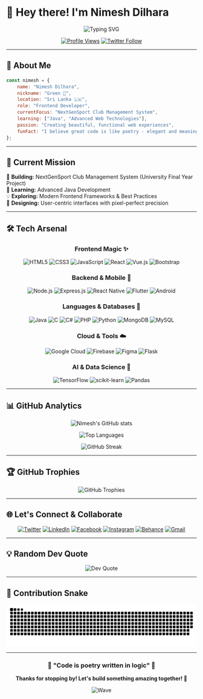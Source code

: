 # 👋 Hey there! I'm **Nimesh Dilhara**

<div align="center">

![Typing SVG](https://readme-typing-svg.demolab.com?font=Fira+Code&size=28&duration=3000&pause=1000&color=00D9FF&center=true&vCenter=true&width=600&lines=Frontend+Developer+%F0%9F%92%BB;From+Beautiful+Sri+Lanka+%F0%9F%87%B1%F0%9F%87%B0;Always+Learning+%26+Creating+%E2%9C%A8;Call+me+Green+%F0%9F%8C%B1)

[![Profile Views](https://komarev.com/ghpvc/?username=nimeshdilhara96&label=Profile%20Views&color=00d9ff&style=for-the-badge)](https://github.com/nimeshdilhara96)
[![Twitter Follow](https://img.shields.io/twitter/follow/nimeshdilhara8?logo=twitter&style=for-the-badge&color=1DA1F2)](https://twitter.com/nimeshdilhara8)

</div>

---

## 🚀 **About Me**

```javascript
const nimesh = {
    name: "Nimesh Dilhara",
    nickname: "Green 🌱",
    location: "Sri Lanka 🇱🇰",
    role: "Frontend Developer",
    currentFocus: "NextGenSport Club Management System",
    learning: ["Java", "Advanced Web Technologies"],
    passion: "Creating beautiful, functional web experiences",
    funFact: "I believe great code is like poetry - elegant and meaningful"
};
```

---

## 🎯 **Current Mission**

🔭 **Building:** NextGenSport Club Management System (University Final Year Project)  
🌱 **Learning:** Advanced Java Development  
💡 **Exploring:** Modern Frontend Frameworks & Best Practices  
🎨 **Designing:** User-centric interfaces with pixel-perfect precision

---

## 🛠️ **Tech Arsenal**

<div align="center">

### **Frontend Magic** ✨
![HTML5](https://img.shields.io/badge/HTML5-E34F26?style=for-the-badge&logo=html5&logoColor=white)
![CSS3](https://img.shields.io/badge/CSS3-1572B6?style=for-the-badge&logo=css3&logoColor=white)
![JavaScript](https://img.shields.io/badge/JavaScript-F7DF1E?style=for-the-badge&logo=javascript&logoColor=black)
![React](https://img.shields.io/badge/React-20232A?style=for-the-badge&logo=react&logoColor=61DAFB)
![Vue.js](https://img.shields.io/badge/Vue.js-35495E?style=for-the-badge&logo=vuedotjs&logoColor=4FC08D)
![Bootstrap](https://img.shields.io/badge/Bootstrap-563D7C?style=for-the-badge&logo=bootstrap&logoColor=white)

### **Backend & Mobile** 🔧
![Node.js](https://img.shields.io/badge/Node.js-43853D?style=for-the-badge&logo=node.js&logoColor=white)
![Express.js](https://img.shields.io/badge/Express.js-404D59?style=for-the-badge&logo=express&logoColor=white)
![React Native](https://img.shields.io/badge/React_Native-20232A?style=for-the-badge&logo=react&logoColor=61DAFB)
![Flutter](https://img.shields.io/badge/Flutter-02569B?style=for-the-badge&logo=flutter&logoColor=white)
![Android](https://img.shields.io/badge/Android-3DDC84?style=for-the-badge&logo=android&logoColor=white)

### **Languages & Databases** 💾
![Java](https://img.shields.io/badge/Java-ED8B00?style=for-the-badge&logo=openjdk&logoColor=white)
![C](https://img.shields.io/badge/C-00599C?style=for-the-badge&logo=c&logoColor=white)
![C#](https://img.shields.io/badge/C%23-239120?style=for-the-badge&logo=c-sharp&logoColor=white)
![PHP](https://img.shields.io/badge/PHP-777BB4?style=for-the-badge&logo=php&logoColor=white)
![Python](https://img.shields.io/badge/Python-3776AB?style=for-the-badge&logo=python&logoColor=white)
![MongoDB](https://img.shields.io/badge/MongoDB-4EA94B?style=for-the-badge&logo=mongodb&logoColor=white)
![MySQL](https://img.shields.io/badge/MySQL-005C84?style=for-the-badge&logo=mysql&logoColor=white)

### **Cloud & Tools** ☁️
![Google Cloud](https://img.shields.io/badge/GoogleCloud-%234285F4.svg?style=for-the-badge&logo=google-cloud&logoColor=white)
![Firebase](https://img.shields.io/badge/Firebase-039BE5?style=for-the-badge&logo=Firebase&logoColor=white)
![Figma](https://img.shields.io/badge/Figma-F24E1E?style=for-the-badge&logo=figma&logoColor=white)
![Flask](https://img.shields.io/badge/Flask-000000?style=for-the-badge&logo=flask&logoColor=white)

### **AI & Data Science** 🤖
![TensorFlow](https://img.shields.io/badge/TensorFlow-FF6F00?style=for-the-badge&logo=tensorflow&logoColor=white)
![scikit-learn](https://img.shields.io/badge/scikit--learn-%23F7931E.svg?style=for-the-badge&logo=scikit-learn&logoColor=white)
![Pandas](https://img.shields.io/badge/pandas-%23150458.svg?style=for-the-badge&logo=pandas&logoColor=white)

</div>

---

## 📊 **GitHub Analytics**

<div align="center">
  
![Nimesh's GitHub stats](https://github-readme-stats.vercel.app/api?username=nimeshdilhara96&show_icons=true&theme=tokyonight&hide_border=true&count_private=true)

![Top Languages](https://github-readme-stats.vercel.app/api/top-langs/?username=nimeshdilhara96&layout=compact&theme=tokyonight&hide_border=true)

![GitHub Streak](https://github-readme-streak-stats.herokuapp.com/?user=nimeshdilhara96&theme=tokyonight&hide_border=true)

</div>

---

## 🏆 **GitHub Trophies**

<div align="center">

![GitHub Trophies](https://github-profile-trophy.vercel.app/?username=nimeshdilhara96&theme=tokyonight&no-frame=true&no-bg=false&margin-w=4&row=1)

</div>

---

## 🌐 **Let's Connect & Collaborate**

<div align="center">

[![Twitter](https://img.shields.io/badge/Twitter-1DA1F2?style=for-the-badge&logo=twitter&logoColor=white)](https://twitter.com/nimeshdilhara8)
[![LinkedIn](https://img.shields.io/badge/LinkedIn-0077B5?style=for-the-badge&logo=linkedin&logoColor=white)](https://linkedin.com/in/nimeshdilhara)
[![Facebook](https://img.shields.io/badge/Facebook-1877F2?style=for-the-badge&logo=facebook&logoColor=white)](https://fb.com/nimesh.dilhara.96)
[![Instagram](https://img.shields.io/badge/Instagram-E4405F?style=for-the-badge&logo=instagram&logoColor=white)](https://instagram.com/nimeshdilhara96)
[![Behance](https://img.shields.io/badge/Behance-1769ff?style=for-the-badge&logo=behance&logoColor=white)](https://www.behance.net/nimeshdilhara96)
[![Gmail](https://img.shields.io/badge/Gmail-D14836?style=for-the-badge&logo=gmail&logoColor=white)](mailto:nimeshdlhara2001@gmail.com)

</div>

---

## 💡 **Random Dev Quote**

<div align="center">

![Dev Quote](https://quotes-github-readme.vercel.app/api?type=horizontal&theme=tokyonight)

</div>

---

## 🐍 **Contribution Snake**

<div align="center">

![Snake animation](https://raw.githubusercontent.com/platane/platane/output/github-contribution-grid-snake-dark.svg)

</div>

---

<div align="center">

### 🌟 **"Code is poetry written in logic"** 🌟

**Thanks for stopping by! Let's build something amazing together! 🚀**

![Wave](https://raw.githubusercontent.com/MartinHeinz/MartinHeinz/master/wave.gif)

</div>
